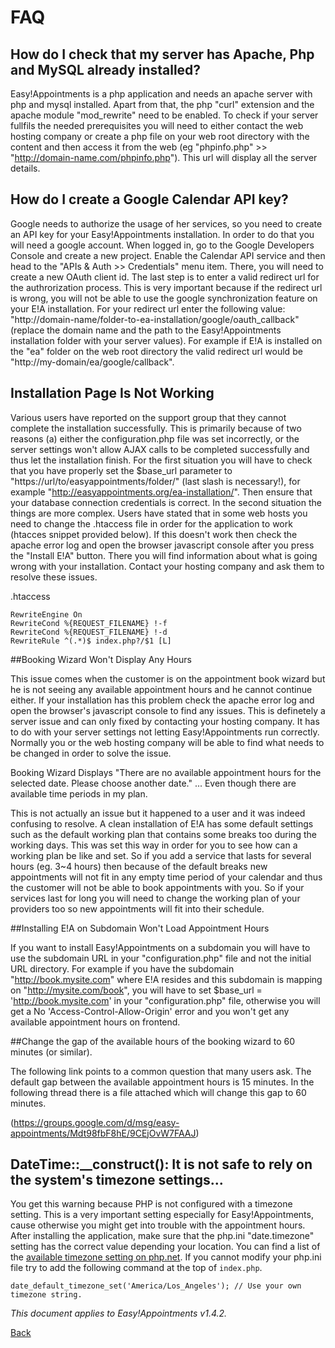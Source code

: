 # FAQ 

## How do I check that my server has Apache, Php and MySQL already installed?

Easy!Appointments is a php application and needs an apache server with php and mysql installed. Apart from that, the php "curl" extension and the apache module "mod_rewrite" need to be enabled. To check if your server fullfils the needed prerequisites you will need to either contact the web hosting company or create a php file on your web root directory with the content <?php phpinfo(); ?> and then access it from the web (eg "phpinfo.php" >> "http://domain-name.com/phpinfo.php"). This url will display all the server details.


## How do I create a Google Calendar API key?

Google needs to authorize the usage of her services, so you need to create an API key for your Easy!Appointments installation. In order to do that you will need a google account. When logged in, go to the Google Developers Console and create a new project. Enable the Calendar API service and then head to the "APIs & Auth >> Credentials" menu item. There, you will need to create a new OAuth client id. The last step is to enter a valid redirect url for the authrorization process. This is very important because if the redirect url is wrong, you will not be able to use the google synchronization feature on your E!A installation. For your redirect url enter the following value: "http://domain-name/folder-to-ea-installation/google/oauth_callback" (replace the domain name and the path to the Easy!Appointments installation folder with your server values). For example if E!A is installed on the "ea" folder on the web root directory the valid redirect url would be "http://my-domain/ea/google/callback". 


## Installation Page Is Not Working

Various users have reported on the support group that they cannot complete the installation successfully. This is primarily because of two reasons (a) either the configuration.php file was set incorrectly, or the server settings won't allow AJAX calls to be completed successfully and thus let the installation finish. For the first situation you will have to check that you have properly set the $base_url parameter to "https://url/to/easyappointments/folder/" (last slash is necessary!), for example "http://easyappointments.org/ea-installation/". Then ensure that your database connection credentials is correct. In the second situation the things are more complex. Users have stated that in some web hosts you need to change the .htaccess file in order for the application to work (htacces snippet provided below). If this doesn't work then check the apache error log and open the browser javascript console after you press the "Install E!A" button. There you will find information about what is going wrong with your installation. Contact your hosting company and ask them to resolve these issues.

.htaccess

```
RewriteEngine On
RewriteCond %{REQUEST_FILENAME} !-f
RewriteCond %{REQUEST_FILENAME} !-d
RewriteRule ^(.*)$ index.php?/$1 [L]
```

##Booking Wizard Won't Display Any Hours

This issue comes when the customer is on the appointment book wizard but he is not seeing any available appointment hours and he cannot continue either. If your installation has this problem check the apache error log and open the browser's javascript console to find any issues. This is definetely a server issue and can only fixed by contacting your hosting company. It has to do with your server settings not letting Easy!Appointments run correctly. Normally you or the web hosting company will be able to find what needs to be changed in order to solve the issue.


Booking Wizard Displays "There are no available appointment hours for the selected date. Please choose another date." 
 ... Even though there are available time periods in my plan.

This is not actually an issue but it happened to a user and it was indeed confusing to resolve. A clean installation of E!A has some default settings such as the default working plan that contains some breaks too during the working days. This was set this way in order for you to see how can a working plan be like and set. So if you add a service that lasts for several hours (eg. 3~4 hours) then because of the default breaks new appointments will not fit in any empty time period of your calendar and thus the customer will not be able to book appointments with you. So if your services last for long you will need to change the working plan of your providers too so new appointments will fit into their schedule.


##Installing E!A on Subdomain Won't Load Appointment Hours

If you want to install Easy!Appointments on a subdomain you will have to use the subdomain URL in your "configuration.php" file and not the initial URL directory. For example if you have the subdomain "http://book.mysite.com" where E!A resides and this subdomain is mapping on "http://mysite.com/book", you will have to set $base_url = 'http://book.mysite.com' in your "configuration.php" file, otherwise you will get a No 'Access-Control-Allow-Origin' error and you won't get any available appointment hours on frontend.


##Change the gap of the available hours of the booking wizard to 60 minutes (or similar). 

The following link points to a common question that many users ask. The default gap between the available appointment hours is 15 minutes. In the following thread there is a file attached which will change this gap to 60 minutes. 

(https://groups.google.com/d/msg/easy-appointments/Mdt98fbF8hE/9CEjOvW7FAAJ)

## DateTime::__construct(): It is not safe to rely on the system's timezone settings...

You get this warning because PHP is not configured with a timezone setting. This is a very important setting especially for Easy!Appointments, cause otherwise you might get into trouble with the appointment hours. After
 installing the application, make sure that the php.ini "date.timezone" setting has the correct value depending 
 your location. You can find a list of the [available timezone setting on php.net](http://www.google.com/url?q=http%3A%2F%2Fphp.net%2Fmanual%2Fen%2Ftimezones.php&sa=D&sntz=1&usg=AFQjCNFtFw3O6UQXAKFKWCXqhSd9Z0UwgQ). If you cannot modify your php.ini file try to add the following command at the top of `index.php`. 
 
 `date_default_timezone_set('America/Los_Angeles'); // Use your own timezone string.`


*This document applies to Easy!Appointments v1.4.2.*

[Back](readme.md)
